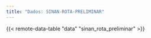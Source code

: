 ```yaml
---
title: "Dados: SINAN-ROTA-PRELIMINAR"
---
```


{{< remote-data-table "data" "sinan_rota_preliminar" >}}
